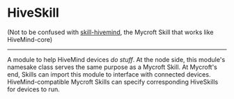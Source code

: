 # HiveSkill

(Not to be confused with [skill-hivemind](https://github.com/JarbasHiveMind/skill-hivemind), the Mycroft Skill that works like HiveMind-core)

---
A module to help HiveMind devices *do stuff*. At the node side, this module's namesake class serves the same purpose as a Mycroft Skill. At Mycroft's end, Skills can import this module to interface with connected devices. HiveMind-compatible Mycroft Skills can specify corresponding HiveSkills for devices to run.